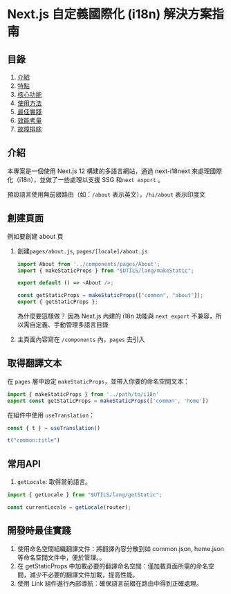 # Next.js 自定義國際化 (i18n) 解決方案指南

## 目錄
1. [介紹](#介紹)
2. [特點](#特點)
3. [核心功能](#核心功能)
4. [使用方法](#使用方法)
5. [最佳實踐](#最佳實踐)
6. [效能考量](#效能考量)
7. [故障排除](#故障排除)

## 介紹
本專案是一個使用 Next.js 12 構建的多語言網站，通過 next-i18next 來處理國際化（i18n），並做了一些處理以支援 SSG 和`next export` 。


預設語言使用無前綴路由（如：`/about` 表示英文），`/hi/about` 表示印度文


## 創建頁面
例如要創建 about 頁
1. 創建`pages/about.js`, `pages/[locale]/about.js`
    ```javascript
    import About from '../components/pages/About';
    import { makeStaticProps } from "$UTILS/lang/makeStatic";

    export default () => <About />;

    const getStaticProps = makeStaticProps(["common", "about"]);
    export { getStaticProps };

    ```
   為什麼要這樣做？ 因為 Next.js 內建的 i18n 功能與 `next export` 不兼容，所以需自定義、手動管理多語言目錄

2. 主頁面內容寫在 `/components` 內，`pages` 去引入


## 取得翻譯文本
在 `pages` 層中設定 `makeStaticProps`，並帶入你要的命名空間文本：
```javascript
import { makeStaticProps } from '../path/to/i18n'
export const getStaticProps = makeStaticProps(['common', 'home'])
```

在組件中使用 `useTranslation`：

```javascript
const { t } = useTranslation()

t("common:title")
```

## 常用API
1. `getLocale`: 取得當前語言。
```javascript
import { getLocale } from "$UTILS/lang/getStatic";

const currentLocale = getLocale(router);
```

## 開發時最佳實踐

1. 使用命名空間組織翻譯文件：將翻譯內容分散到如 common.json, home.json 等命名空間文件中，便於管理。。
2. 在 getStaticProps 中加載必要的翻譯命名空間：僅加載頁面所需的命名空間，減少不必要的翻譯文件加載，提高性能。
3. 使用 Link 組件進行內部導航：確保語言前綴在路由中得到正確處理。
